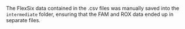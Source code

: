 The FlexSix data contained in the .csv files was manually saved into the `intermediate` folder, ensuring that the FAM and ROX data ended up in separate files.
